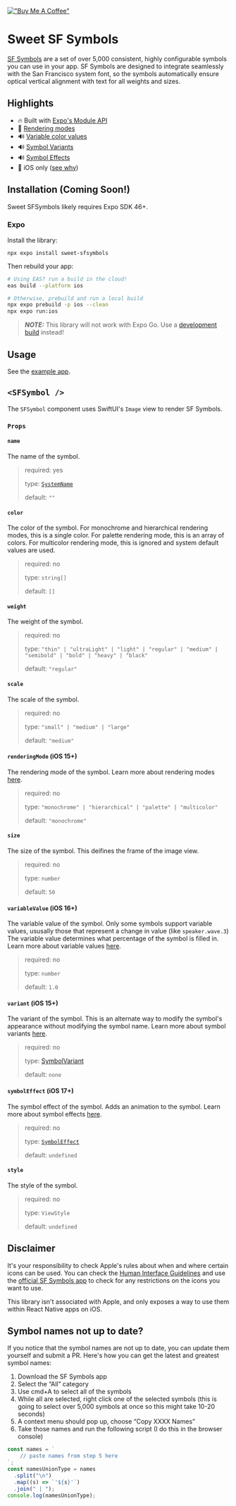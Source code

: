 [!["Buy Me A Coffee"](https://www.buymeacoffee.com/assets/img/custom_images/orange_img.png)](https://www.buymeacoffee.com/hugemathguy)

# Sweet SF Symbols

[SF Symbols](https://developer.apple.com/design/human-interface-guidelines/foundations/sf-symbols) are a set of over 5,000 consistent, highly configurable symbols you can use in your app. SF Symbols are designed to integrate seamlessly with the San Francisco system font, so the symbols automatically ensure optical vertical alignment with text for all weights and sizes.

## Highlights

- :fire: Built with [Expo's Module API](https://docs.expo.dev/modules/module-api/)
- :art: [Rendering modes](https://developer.apple.com/design/human-interface-guidelines/foundations/sf-symbols#rendering-modes)
- :loud_sound: [Variable color values](https://developer.apple.com/design/human-interface-guidelines/foundations/sf-symbols#variable-color)
- :loud_sound: [Symbol Variants](https://developer.apple.com/design/human-interface-guidelines/sf-symbols#Design-variants)
- :loud_sound: [Symbol Effects](https://developer.apple.com/design/human-interface-guidelines/sf-symbols#Animations)
- :apple: iOS only ([see why](https://developer.apple.com/design/human-interface-guidelines/foundations/sf-symbols#custom-symbols))

## Installation (Coming Soon!)

Sweet SFSymbols likely requires Expo SDK 46+.

### Expo

Install the library:

```console
npx expo install sweet-sfsymbols
```

Then rebuild your app:

```bash
# Using EAS? run a build in the cloud!
eas build --platform ios

# Otherwise, prebuild and run a local build
npx expo prebuild -p ios --clean
npx expo run:ios
```

> **_NOTE:_** This library will not work with Expo Go. Use a [development build](https://docs.expo.dev/develop/development-builds/create-a-build/) instead!

## Usage

See the [example app](/example).

## `<SFSymbol />`

The `SFSymbol` component uses SwiftUI's `Image` view to render SF Symbols.

### `Props`

#### `name`

The name of the symbol.

> required: yes
>
> type: [`SystemName`](./src/SweetSFSymbols.types.ts)
>
> default: `""`

#### `color`

The color of the symbol. For monochrome and hierarchical rendering modes, this is a single color. For palette rendering mode, this is an array of colors. For multicolor rendering mode, this is ignored and system default values are used.

> required: no
>
> type: `string[]`
>
> default: `[]`

#### `weight`

The weight of the symbol.

> required: no
>
> type: `"thin" | "ultraLight" | "light" | "regular" | "medium" | "semibold" | "bold" | "heavy" | "black"`
>
> default: `"regular"`

#### `scale`

The scale of the symbol.

> required: no
>
> type: `"small" | "medium" | "large"`
>
> default: `"medium"`

#### `renderingMode` (iOS 15+)

The rendering mode of the symbol. Learn more about rendering modes [here](https://developer.apple.com/design/human-interface-guidelines/sf-symbols#Rendering-modes).

> required: no
>
> type: `"monochrome" | "hierarchical" | "palette" | "multicolor"`
>
> default: `"monochrome"`

#### `size`

The size of the symbol. This deifines the frame of the image view.

> required: no
>
> type: `number`
>
> default: `50`

#### `variableValue` (iOS 16+)

The variable value of the symbol. Only some symbols support variable values, ususally those that represent a change in value (like `speaker.wave.3`) The variable value determines what percentage of the symbol is filled in. Learn more about variable values [here](https://developer.apple.com/design/human-interface-guidelines/sf-symbols#Variable-color).

> required: no
>
> type: `number`
>
> default: `1.0`

#### `variant` (iOS 15+)

The variant of the symbol. This is an alternate way to modify the symbol's appearance without modifying the symbol name. Learn more about symbol variants [here](https://developer.apple.com/design/human-interface-guidelines/sf-symbols#Design-variants).

> required: no
>
> type: [SymbolVariant](./src/SweetSFSymbols.types.ts)
>
> default: `none`

#### `symbolEffect` (iOS 17+)

The symbol effect of the symbol. Adds an animation to the symbol. Learn more about symbol effects [here](https://blorenzop.medium.com/how-to-animate-sf-symbols-in-swiftui-c3b504af4f44).

> required: no
>
> type: [`SymbolEffect`](./src/SweetSFSymbols.types.ts)
>
> default: `undefined`

#### `style`

The style of the symbol.

> required: no
>
> type: `ViewStyle`
>
> default: `undefined`

## Disclaimer

It's your responsibility to check Apple's rules about when and where certain icons can be used. You can check the [Human Interface Guidelines](https://developer.apple.com/design/human-interface-guidelines/sf-symbols) and use the [official SF Symbols app](https://developer.apple.com/sf-symbols/) to check for any restrictions on the icons you want to use.

This library isn't associated with Apple, and only exposes a way to use them within React Native apps on iOS.

## Symbol names not up to date?

If you notice that the symbol names are not up to date, you can update them yourself and submit a PR. Here's how you can get the latest and greatest symbol names:

1. Download the SF Symbols app
2. Select the “All” category
3. Use cmd+A to select all of the symbols
4. While all are selected, right click one of the selected symbols (this is going to select over 5,000 symbols at once so this might take 10-20 seconds)
5. A context menu should pop up, choose “Copy XXXX Names”
6. Take those names and run the following script (I do this in the browser console)

```js
const names = `
	// paste names from step 5 here
`;
const namesUnionType = names
  .split("\n")
  .map((s) => `'${s}'`)
  .join(" | ");
console.log(namesUnionType);
```
